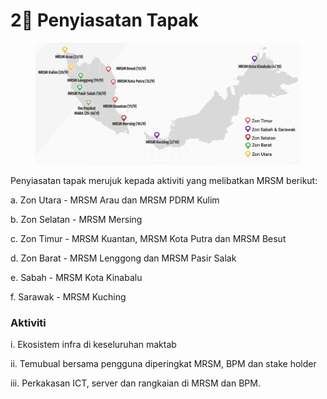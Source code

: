 # 2⃣ Penyiasatan Tapak

<figure><img src=".gitbook/assets/lawatanMRSM.png" alt=""><figcaption></figcaption></figure>

Penyiasatan tapak merujuk kepada aktiviti yang melibatkan MRSM berikut:&#x20;

a. Zon Utara - MRSM Arau dan MRSM PDRM Kulim&#x20;

b. Zon Selatan - MRSM Mersing&#x20;

c. Zon Timur - MRSM Kuantan, MRSM Kota Putra dan MRSM Besut&#x20;

d. Zon Barat - MRSM Lenggong dan MRSM Pasir Salak&#x20;

e. Sabah - MRSM Kota Kinabalu&#x20;

f. Sarawak - MRSM Kuching

### Aktiviti

i. Ekosistem infra di keseluruhan maktab&#x20;

ii. Temubual bersama pengguna diperingkat MRSM, BPM dan stake holder&#x20;

iii. Perkakasan ICT, server dan rangkaian di MRSM dan BPM.
